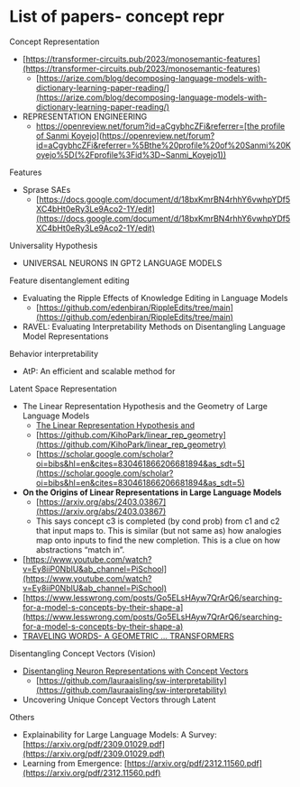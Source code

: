 # List of papers- concept repr

Concept Representation

- [https://transformer-circuits.pub/2023/monosemantic-features](https://transformer-circuits.pub/2023/monosemantic-features)
    - [https://arize.com/blog/decomposing-language-models-with-dictionary-learning-paper-reading/](https://arize.com/blog/decomposing-language-models-with-dictionary-learning-paper-reading/)
- REPRESENTATION ENGINEERING
    - [https://openreview.net/forum?id=aCgybhcZFi&referrer=[the profile of Sanmi Koyejo](%2Fprofile%3Fid%3D~Sanmi_Koyejo1)](https://openreview.net/forum?id=aCgybhcZFi&referrer=%5Bthe%20profile%20of%20Sanmi%20Koyejo%5D(%2Fprofile%3Fid%3D~Sanmi_Koyejo1))

Features

- Sprase SAEs
    - [https://docs.google.com/document/d/18bxKmrBN4rhhY6vwhpYDf5XC4bHt0eRy3Le9Aco2-1Y/edit](https://docs.google.com/document/d/18bxKmrBN4rhhY6vwhpYDf5XC4bHt0eRy3Le9Aco2-1Y/edit)

Universality Hypothesis

- UNIVERSAL NEURONS IN GPT2 LANGUAGE MODELS

Feature disentanglement editing

- Evaluating the Ripple Effects of Knowledge Editing in Language Models
    - [https://github.com/edenbiran/RippleEdits/tree/main](https://github.com/edenbiran/RippleEdits/tree/main)
- RAVEL: Evaluating Interpretability Methods on Disentangling Language Model Representations

Behavior interpretability

- AtP: An efficient and scalable method for

Latent Space Representation

- The Linear Representation Hypothesis and the Geometry of Large Language Models
    - [The Linear Representation Hypothesis and](https://www.notion.so/The-Linear-Representation-Hypothesis-and-80d9fdf91ca94c51921e60bb8b0806d6?pvs=21)
    - [https://github.com/KihoPark/linear_rep_geometry](https://github.com/KihoPark/linear_rep_geometry)
    - [https://scholar.google.com/scholar?oi=bibs&hl=en&cites=830461866206681894&as_sdt=5](https://scholar.google.com/scholar?oi=bibs&hl=en&cites=830461866206681894&as_sdt=5)
- **On the Origins of Linear Representations in Large Language Models**
    - [https://arxiv.org/abs/2403.03867](https://arxiv.org/abs/2403.03867)
    - This says concept c3 is completed (by cond prob) from c1 and c2 that input maps to. This is similar (but not same as) how analogies map onto inputs to find the new completion. This is a clue on how abstractions “match in”.
- [https://www.youtube.com/watch?v=Ey8iiP0NblU&ab_channel=PiSchool](https://www.youtube.com/watch?v=Ey8iiP0NblU&ab_channel=PiSchool)
- [https://www.lesswrong.com/posts/Go5ELsHAyw7QrArQ6/searching-for-a-model-s-concepts-by-their-shape-a](https://www.lesswrong.com/posts/Go5ELsHAyw7QrArQ6/searching-for-a-model-s-concepts-by-their-shape-a)
- [TRAVELING WORDS- A GEOMETRIC … TRANSFORMERS](https://www.notion.so/TRAVELING-WORDS-A-GEOMETRIC-TRANSFORMERS-df3eaa0941fc4f6bb1bcbd9a80dcbfba?pvs=21)

Disentangling Concept Vectors (Vision)

- [Disentangling Neuron Representations with Concept Vectors](https://openaccess.thecvf.com/content/CVPR2023W/XAI4CV/papers/OMahony_Disentangling_Neuron_Representations_With_Concept_Vectors_CVPRW_2023_paper.pdf)
    - [https://github.com/lauraaisling/sw-interpretability](https://github.com/lauraaisling/sw-interpretability)
- Uncovering Unique Concept Vectors through Latent

Others

- Explainability for Large Language Models: A Survey: [https://arxiv.org/pdf/2309.01029.pdf](https://arxiv.org/pdf/2309.01029.pdf)
- Learning from Emergence: [https://arxiv.org/pdf/2312.11560.pdf](https://arxiv.org/pdf/2312.11560.pdf)